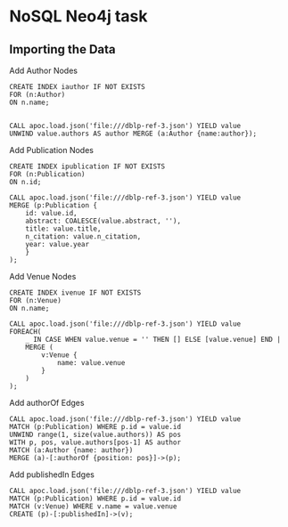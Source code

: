 # NoSQL Neo4j task

## Importing the Data

Add Author Nodes

```cypher
CREATE INDEX iauthor IF NOT EXISTS
FOR (n:Author)
ON n.name;
     

CALL apoc.load.json('file:///dblp-ref-3.json') YIELD value
UNWIND value.authors AS author MERGE (a:Author {name:author});
```

Add Publication Nodes

```cypher
CREATE INDEX ipublication IF NOT EXISTS 
FOR (n:Publication) 
ON n.id;

CALL apoc.load.json('file:///dblp-ref-3.json') YIELD value
MERGE (p:Publication {
    id: value.id,
    abstract: COALESCE(value.abstract, ''),
    title: value.title,
    n_citation: value.n_citation,
    year: value.year
    }
);
```

Add Venue Nodes

```cypher
CREATE INDEX ivenue IF NOT EXISTS 
FOR (n:Venue) 
ON n.name;

CALL apoc.load.json('file:///dblp-ref-3.json') YIELD value
FOREACH(
    _ IN CASE WHEN value.venue = '' THEN [] ELSE [value.venue] END |
    MERGE (
        v:Venue {
            name: value.venue
        }
    )
);
```

Add authorOf Edges

```cypher
CALL apoc.load.json('file:///dblp-ref-3.json') YIELD value
MATCH (p:Publication) WHERE p.id = value.id
UNWIND range(1, size(value.authors)) AS pos
WITH p, pos, value.authors[pos-1] AS author
MATCH (a:Author {name: author}) 
MERGE (a)-[:authorOf {position: pos}]->(p);
```

Add publishedIn Edges

```cypher
CALL apoc.load.json('file:///dblp-ref-3.json') YIELD value
MATCH (p:Publication) WHERE p.id = value.id
MATCH (v:Venue) WHERE v.name = value.venue
CREATE (p)-[:publishedIn]->(v);
```

